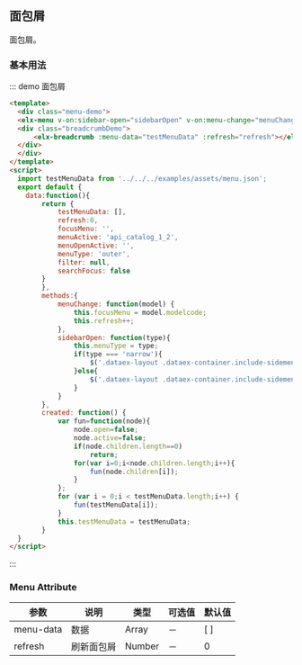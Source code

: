 <script>
  import testMenuData from '../../../examples/assets/menu.json';
  export default {
    data:function(){
	    return {
	    	testMenuData: [],
	    	refresh:0,
	    	focusMenu: '',
	    	menuActive: 'api_catalog_1_2',
	    	menuOpen: '',
	    	menuType: 'outer',
	    	filter: null,
	    	searchFocus: false,
	    	guideArrowShow: false,
	    	refresh: 0,
		}
	},
	methods: {
		menuChange: function(model) {
		    this.focusMenu = model.modelcode;
		    this.refresh++;
		},
		sidebarOpen: function(type){
			this.menuType = type;
		    if(type === 'narrow'){
		    	$('.dataex-layout .dataex-container.include-sidemenu').css("margin-left","52px");
		    }else{
		    	$('.dataex-layout .dataex-container.include-sidemenu').css("margin-left","182px");
		    }
		}
	},
	watch: {
		openValue: function(val, oldVal) {
		    this.menuOpen = val;	
		},
		activeValue: function(val, oldVal) {
		    this.menuActive = val;	
		}
	},
	created: function() {
		var fun=function(node){
			node.open=false;
			node.active=false;
			node.modelcode=node.menuId;
			node.parentcode=node.parentId;
			node.modelname=node.menuName;
			node.modeltype=node.menuType;
			node.images=node.menuIcon;
			if(node.children.length==0)
				return;
			for(var i=0;i<node.children.length;i++){
				fun(node.children[i]);
			}
		};
		for (var i = 0;i < testMenuData.length;i++) {
			fun(testMenuData[i]);
		}
		this.testMenuData = testMenuData;
	}
  }
</script>
<style>
.menu-demo{
	height: 400px;
	overflow: hidden;
	position: relative;
}
.breadcrumbDemo{
    background-color: #303643;
    position: absolute;
	right: 0px;
	top: 0px;		
}
</style>

## 面包屑

面包屑。

### 基本用法


::: demo 面包屑
```html
<template>
  <div class="menu-demo">
  <elx-menu v-on:sidebar-open="sidebarOpen" v-on:menu-change="menuChange" :menu-active="menuActive" :menu-open='menuOpen' :menu-data="testMenuData" :type="'outer'" :guide-arrow-show="guideArrowShow"></elx-menu>
  <div class="breadcrumbDemo">
	  <elx-breadcrumb :menu-data="testMenuData" :refresh="refresh"></elx-breadcrumb>
  </div>
  </div>
</template>
<script>
  import testMenuData from '../../../examples/assets/menu.json';
  export default {
    data:function(){
	    return {
	    	testMenuData: [],
	    	refresh:0,
	    	focusMenu: '',
	    	menuActive: 'api_catalog_1_2',
	    	menuOpenActive: '',
	    	menuType: 'outer',
	    	filter: null,
	    	searchFocus: false
	    }	
		},
		methods:{
			menuChange: function(model) {
			    this.focusMenu = model.modelcode;
			    this.refresh++;
			},
			sidebarOpen: function(type){
				this.menuType = type;
			    if(type === 'narrow'){
			    	$('.dataex-layout .dataex-container.include-sidemenu').css("margin-left","52px");
			    }else{
			    	$('.dataex-layout .dataex-container.include-sidemenu').css("margin-left","182px");
			    }
			}
		},
		created: function() {
			var fun=function(node){
				node.open=false;
				node.active=false;
				if(node.children.length==0)
					return;
				for(var i=0;i<node.children.length;i++){
					fun(node.children[i]);
				}
			};
			for (var i = 0;i < testMenuData.length;i++) {
				fun(testMenuData[i]);
			}
			this.testMenuData = testMenuData;
		}
  }
</script>
```
:::


### Menu Attribute
| 参数      | 说明    | 类型      | 可选值       | 默认值   |
|---------- |-------- |---------- |-------------  |-------- |
| menu-data     | 数据  | Array |   －   | [ ] |
| refresh     | 刷新面包屑   | Number | － | 0 |


